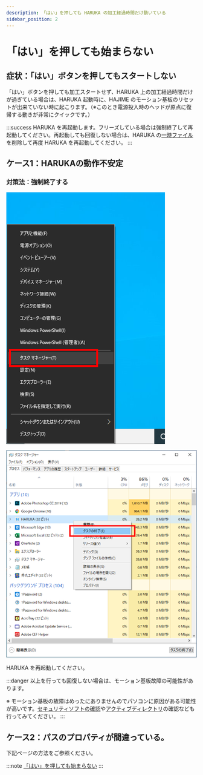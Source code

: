 ```yaml
---
description: 「はい」を押しても HARUKA の加工経過時間だけ動いている
sidebar_position: 2
---
```


# 「はい」を押しても始まらない

## 症状：「はい」ボタンを押してもスタートしない

「はい」ボタンを押しても加工スタートせず、HARUKA 上の加工経過時間だけが過ぎている場合は、HARUKA 起動時に、HAJIME のモーション基板のリセットが出来ていない時に起こります。（※このとき電源投入時のヘッドが原点に復帰する動きが非常にクイックです。）

:::success
HARUKA を再起動します。フリーズしている場合は強制終了して再起動してください。再起動しても回復しない場合は、HARUKA の[一時ファイル](../harukaganishinai/fairu.md)を削除して再度 HARUKA を再起動してください。
:::

## ケース1：HARUKAの動作不安定

### 対策法：強制終了する

![1. キーボードの「WINマーク」+「X」を押して「タスクマネージャー」をクリックします。](/assets/20191107_02.png)

![2. プロセスタブの「HARUKA（32ビット）」を右クリックして「タスクの終了」を選びます。](/assets/20191107_03.png)

HARUKA を再起動してください。

:::danger
以上を行っても回復しない場合は、モーション基板故障の可能性があります。

※ モーション基板の故障はめったにありませんのでパソコンに原因がある可能性が高いです。[セキュリティソフトの確認](../harukaganishinai/sekyuritsofutono.md)や[アクティブディレクトリ](../harukaganishinai/akutibudirekutori.md)の確認なども行ってみてください。
:::

## ケース2：パスのプロパティが間違っている。

下記ページの方法をご参照ください。

:::note
[「はい」を押しても始まらない](/docs/process/notoraburu/inanonininatteshimau)
:::